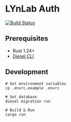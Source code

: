 # LYnLab Auth

[![Build Status](https://travis-ci.org/lynlab/lynlab-auth.svg?branch=master)](https://travis-ci.org/lynlab/lynlab-auth)

## Prerequisites

  - Rust 1.24+
  - [Diesel CLI](http://diesel.rs/)

## Development

```
# Set environment variables
cp .envrc.example .envrc

# Set database
diesel migration run

# Build & Run
cargo run
```
